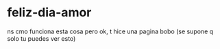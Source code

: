 # feliz-dia-amor
ns cmo funciona esta cosa pero ok, t hice una pagina bobo (se supone q solo tu puedes ver esto)
